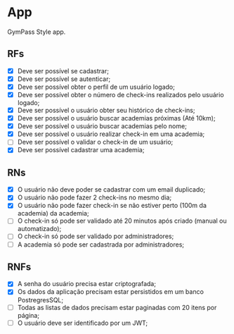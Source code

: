 # App

GymPass Style app.

## RFs

- [X] Deve ser possível se cadastrar;
- [X] Deve ser possível se autenticar;
- [X] Deve ser possível obter o perfil de um usuário logado;
- [X] Deve ser possível obter o número de check-ins realizados pelo usuário logado;
- [X] Deve ser possível o usuário obter seu histórico de check-ins;
- [X] Deve ser possível o usuário buscar academias próximas (Até 10km);
- [X] Deve ser possível o usuário buscar academias pelo nome;
- [X] Deve ser possível o usuário realizar check-in em uma academia;
- [ ] Deve ser possível o validar o check-in de um usuário;
- [X] Deve ser possível cadastrar uma academia;

## RNs

- [X] O usuário não deve poder se cadastrar com um email duplicado;
- [X] O usuário não pode fazer 2 check-ins no mesmo dia;
- [X] O usuário não pode fazer check-in se não estiver perto (100m da academia) da academia;
- [ ] O check-in só pode ser validado até 20 minutos após criado (manual ou automatizado);
- [ ] O check-in só pode ser validado por administradores;
- [ ] A academia só pode ser cadastrada por administradores;

## RNFs

- [X] A senha do usuário precisa estar criptografada;
- [X] Os dados da aplicação precisam estar persistidos em um banco PostregresSQL;
- [ ] Todas as listas de dados precisam estar paginadas com 20 itens por página;
- [ ] O usuário deve ser identificado por um JWT;
